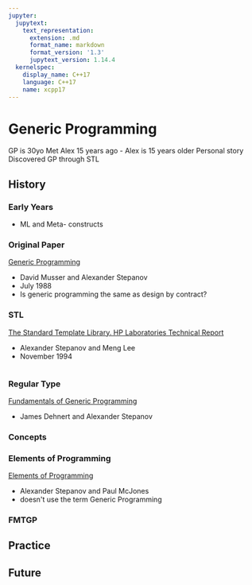 ```yaml
---
jupyter:
  jupytext:
    text_representation:
      extension: .md
      format_name: markdown
      format_version: '1.3'
      jupytext_version: 1.14.4
  kernelspec:
    display_name: C++17
    language: C++17
    name: xcpp17
---
```


# Generic Programming
GP is 30yo
Met Alex 15 years ago -
Alex is 15 years older
Personal story
Discovered GP through STL

## History

### Early Years

- ML and Meta- constructs

### Original Paper

[Generic Programming](http://stepanovpapers.com/genprog.pdf)

- David Musser and Alexander Stepanov
- July 1988
- Is generic programming the same as design by contract?

### STL

[The Standard Template Library. HP Laboratories Technical Report](http://stepanovpapers.com/STL/DOC.PDF)

- Alexander Stepanov and Meng Lee
- November 1994

```c++

```

### Regular Type

[Fundamentals of Generic Programming](http://stepanovpapers.com/DeSt98.pdf)

- James Dehnert and Alexander Stepanov

### Concepts

### Elements of Programming

[Elements of Programming](http://elementsofprogramming.com/)

- Alexander Stepanov and Paul McJones
- doesn't use the term Generic Programming

### FMTGP

## Practice

## Future

```c++

```
